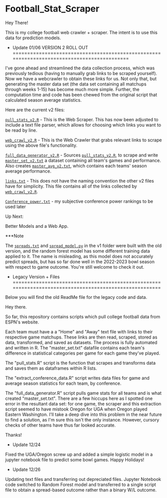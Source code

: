 # Football_Stat_Scraper

Hey There!

This is my college football web crawler + scraper. The intent is to use this data for prediction models.

- Update 01/06 VERSION 2 ROLL OUT ===========================================================================================

I've gone ahead and streamlined the data collection process, which was previously tedious (having to manually grab links to be scraped yourself). Now we have a webcrawler to obtain these links for us. Not only that, but generating the master data set (the data set containing all matchups through weeks 1-15) has become much more simple. Further, the computation time and code has been chewed from the original script that calculated season average statistics.

Here are the current v2 files:

[`pull_stats_v2.R`](https://github.com/Haddon-Sandefur/Football_Stat_Scraper/blob/main/pull_stats_v2.R) - This is the Web Scraper. This has now been adjusted to include a text file parser, which allows for choosing which links you want to be read by line.

[`web_crawl_v2.R`](https://github.com/Haddon-Sandefur/Football_Stat_Scraper/blob/main/web_crawl_v2.R) - This is the Web Crawler that grabs relevant links to scrape using the above file's functionality.

[`full_data_generator_v2.R`](https://github.com/Haddon-Sandefur/Football_Stat_Scraper/blob/main/full_data_generator_v2.R) - Sources [`pull_stats_v2.R`](https://github.com/Haddon-Sandefur/Football_Stat_Scraper/blob/main/pull_stats_v2.R), to scrape and write [`master_set_v2.txt`](https://github.com/Haddon-Sandefur/Football_Stat_Scraper/blob/main/master_set_v2.txt) a dataset containing all team's games and performance. Also creates [`master_avg_v2.txt`](https://github.com/Haddon-Sandefur/Football_Stat_Scraper/blob/main/master_avg_v2.txt), which contains each teams' season average performance.

[`links.txt`](https://github.com/Haddon-Sandefur/Football_Stat_Scraper/blob/main/links.txt) - This does not have the naming convention the other v2 files have for simplicity. This file contains all of the links collected by [`web_crawl_v2.R`](https://github.com/Haddon-Sandefur/Football_Stat_Scraper/blob/main/web_crawl_v2.R).

[`Conference_power.txt`](https://github.com/Haddon-Sandefur/Football_Stat_Scraper/blob/main/Conference_power.txt) - my subjective conference power rankings to be used later

Up Next:

Better Models and a Web App.

***Note

The [`spreads.txt`](https://github.com/Haddon-Sandefur/Football_Stat_Scraper/blob/main/v1/spreads.txt) and [`spread_model.py`](https://github.com/Haddon-Sandefur/Football_Stat_Scraper/blob/main/v1/spread_model.py) in the v1 folder were built with the old version, and the random forest model has some different training data applied to it. The name is misleading, as this model does not accurately predict spreads, but has so far done well in the 2022-2023 bowl season with respect to game outcome. You're still welcome to check it out.



- Legacy Version + Files ======================================================================================================

Below you will find the old ReadMe file for the legacy code and data.

Hey there.

So far, this repository contains scripts which pull college football data from ESPN's website. 

Each team must have a a "Home" and "Away" text file with links to their respective game matchups.
These links are then read, scraped, stored as data, transformed, and saved as datasets. The process is fully automated and written in R.
The "master_set.txt" datafile contains each team's difference in statistical categories per game for each game they've played.

The "pull_stats.R" script is the function that scrapes and transforms data and saves them as dataframes within R lists.

The "extract_conference_data.R" script writes data files for game and average season statistics for each team, by conference.

The "full_data_generator.R" script pulls game stats for all teams and is what created "master_set.txt". There are a few hiccups here as I spotted
one error in the resultant data set: for one game, the scraper and this extraction script seemed to have mistook Oregon for UGA when Oregon played
Eastern Washington. I'll take a deep dive into this problem in the near future to find a solution, as I'm sure this isn't the only instance. However,
cursory checks of other teams have thus far looked accurate.


Thanks!

- Update 12/24

Fixed the UGA/Oregon screw up and added a simple logistic model in a jupyter notebook file to predict some bowl games. Happy Holidays! 


- Update 12/26 

Updating text files and transferring out depreciated files. Jupyter Notebook code switched to Random Forest model and transferred to a single script file to obtain a spread-based outcome rather than a binary W/L outcome.

